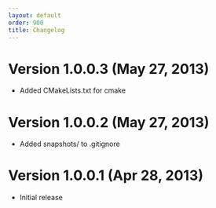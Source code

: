 ```yaml
---
layout: default
order: 900
title: Changelog
---
```

# Version 1.0.0.3 (May 27, 2013)

* Added CMakeLists.txt for cmake

# Version 1.0.0.2 (May 27, 2013)

* Added snapshots/ to .gitignore

# Version 1.0.0.1 (Apr 28, 2013)

* Initial release
